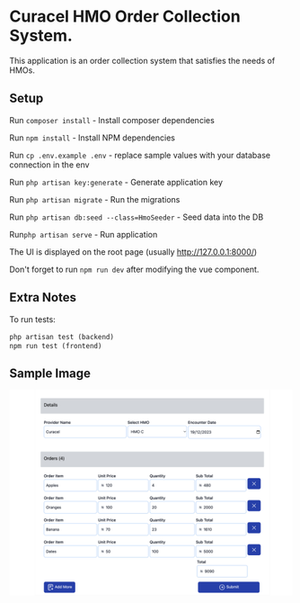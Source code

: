 # Curacel HMO Order Collection System.

This application is an order collection system that satisfies the needs of HMOs.

## Setup

Run `composer install` - Install composer dependencies

Run `npm install` - Install NPM dependencies

Run `cp .env.example .env` - replace sample values with your database connection in the env

Run `php artisan key:generate` - Generate application key

Run `php artisan migrate` - Run the migrations

Run `php artisan db:seed --class=HmoSeeder` - Seed data into the DB

Run`php artisan serve` - Run application

The UI is displayed on the root page (usually http://127.0.0.1:8000/)

Don't forget to run `npm run dev` after modifying the vue component.

## Extra Notes

To run tests:

```
php artisan test (backend)
npm run test (frontend)
```

## Sample Image
<img src="./public/screenshot.png">



